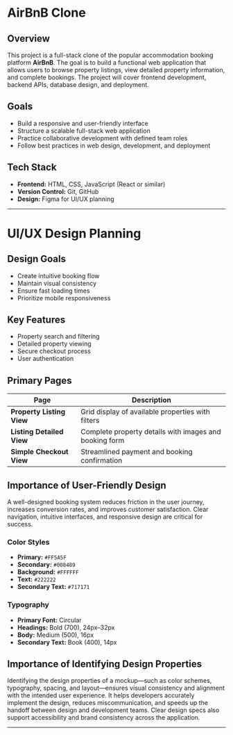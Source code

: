# AirBnB Clone

## Overview

This project is a full-stack clone of the popular accommodation booking platform **AirBnB**. The goal is to build a functional web application that allows users to browse property listings, view detailed property information, and complete bookings. The project will cover frontend development, backend APIs, database design, and deployment.


## Goals

- Build a responsive and user-friendly interface
- Structure a scalable full-stack web application
- Practice collaborative development with defined team roles
- Follow best practices in web design, development, and deployment

## Tech Stack

- **Frontend:** HTML, CSS, JavaScript (React or similar)
- **Version Control:** Git, GitHub
- **Design:** Figma for UI/UX planning

---

# UI/UX Design Planning

## Design Goals

- Create intuitive booking flow  
- Maintain visual consistency  
- Ensure fast loading times  
- Prioritize mobile responsiveness  

## Key Features

- Property search and filtering  
- Detailed property viewing  
- Secure checkout process  
- User authentication  

## Primary Pages

| Page                    | Description                                                                 |
|-------------------------|-----------------------------------------------------------------------------|
| **Property Listing View**   | Grid display of available properties with filters                       |
| **Listing Detailed View**   | Complete property details with images and booking form                  |
| **Simple Checkout View**    | Streamlined payment and booking confirmation 

## Importance of User-Friendly Design

A well-designed booking system reduces friction in the user journey, increases conversion rates, and improves customer satisfaction. Clear navigation, intuitive interfaces, and responsive design are critical for success.

### Color Styles

- **Primary:** `#FF5A5F`  
- **Secondary:** `#008489`  
- **Background:** `#FFFFFF`  
- **Text:** `#222222`  
- **Secondary Text:** `#717171`  

### Typography

- **Primary Font:** Circular  
- **Headings:** Bold (700), 24px–32px  
- **Body:** Medium (500), 16px  
- **Secondary Text:** Book (400), 14px 

##  Importance of Identifying Design Properties

Identifying the design properties of a mockup—such as color schemes, typography, spacing, and layout—ensures visual consistency and alignment with the intended user experience. It helps developers accurately implement the design, reduces miscommunication, and speeds up the handoff between design and development teams. Clear design specs also support accessibility and brand consistency across the application.


---

